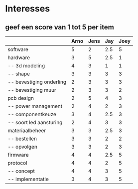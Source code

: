 # Interesses

## geef een score van 1 tot 5 per item

|                           |Arno|Jens|Jay |Joey|
|---                        |--- |--- |--- |--- |
|software                   | 5  | 2  |2.5 | 5  |
|hardware                   | 3  | 5  |2.5 | 1  |
|-- 3d modeling             | 4  | 3  |1   | 1  |
|-- shape                   | 3  | 3  |3   | 3  |
|-- bevestiging onderling   | 2  | 3  |3   | 3  |
|--  bevestiging muur       | 2  | 3  |3   | 2  |
|pcb design                 | 2  | 5  |4   | 3  |
|-- power management        | 2  | 4  |2   | 3  |
|-- componentkeuze          | 3  | 4  |2.5 | 3  |
|-- soort led aansturing    | 2  | 4  |3   | 3  |
|materiaalbeheer            | 3  | 3  |2.5 | 3  |
|-- bestellen               | 3  | 3  |2   | 2  |
|-- opvolgen                | 3  | 3  |2   | 3  |
|firmware                   | 4  | 4  |2.5 | 5  |
|protocol                   | 4  | 4  |2   | 5  |
|-- concept                 | 4  | 4  |3   | 5  |
|-- implementatie           | 3  | 4  |3   | 5  |
